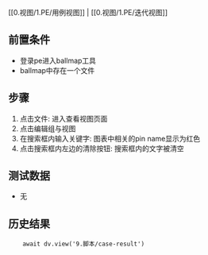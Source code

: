 [[0.视图/1.PE/用例视图]] | [[0.视图/1.PE/迭代视图]]

## 前置条件

- 登录pe进入ballmap工具
- ballmap中存在一个文件

## 步骤

1. 点击文件: 进入查看视图页面
2. 点击编辑组与视图
3. 在搜索框内输入关键字: 图表中相关的pin name显示为红色
4. 点击搜索框内左边的清除按钮: 搜索框内的文字被清空

## 测试数据

- 无

## 历史结果

```dataviewjs
    await dv.view('9.脚本/case-result')
```
